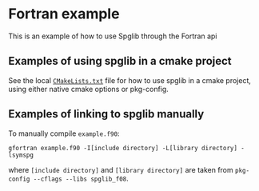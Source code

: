 # Fortran example

This is an example of how to use Spglib through the Fortran api

## Examples of using spglib in a cmake project

See the local [`CMakeLists.txt`](CMakeLists.txt) file for how to use
spglib in a cmake project, using either native cmake options or pkg-config.

## Examples of linking to spglib manually

To manually compile `example.f90`:

```console
gfortran example.f90 -I[include directory] -L[library directory] -lsymspg
```
where `[include directory]` and `[library directory]` are taken from `pkg-config --cflags --libs spglib_f08`.
